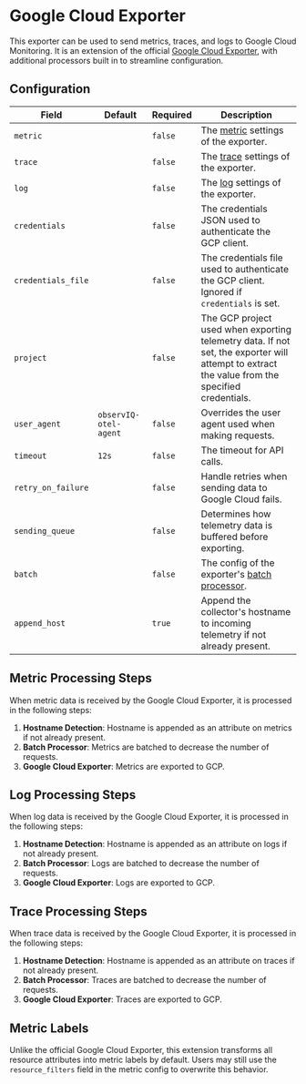 # Google Cloud Exporter

This exporter can be used to send metrics, traces, and logs to Google Cloud Monitoring. It is an extension of the official 
[Google Cloud Exporter](https://github.com/open-telemetry/opentelemetry-collector-contrib/blob/v0.74.0/exporter/googlecloudexporter), with additional processors built in to streamline configuration.

## Configuration
| Field               | Default               | Required | Description |
| ---                 | ---                   | ---      | ---         |
| `metric`            |                       | `false`  | The [metric](https://github.com/open-telemetry/opentelemetry-collector-contrib/blob/v0.74.0/exporter/googlecloudexporter#configuration-reference) settings of the exporter. |
| `trace`             |                       | `false`  | The [trace](https://github.com/open-telemetry/opentelemetry-collector-contrib/blob/v0.74.0/exporter/googlecloudexporter#configuration-reference) settings of the exporter. |
| `log`               |                       | `false`  | The [log](https://github.com/open-telemetry/opentelemetry-collector-contrib/blob/v0.74.0/exporter/googlecloudexporter#configuration-reference) settings of the exporter. |
| `credentials`       |                       | `false`  | The credentials JSON used to authenticate the GCP client. |
| `credentials_file`  |                       | `false`  | The credentials file used to authenticate the GCP client. Ignored if `credentials` is set. |
| `project`           |                       | `false`  | The GCP project used when exporting telemetry data. If not set, the exporter will attempt to extract the value from the specified credentials. |
| `user_agent`        | `observIQ-otel-agent` | `false`  | Overrides the user agent used when making requests. |
| `timeout`           | `12s`                 | `false`  | The timeout for API calls. |
| `retry_on_failure`  |                       | `false`  | Handle retries when sending data to Google Cloud fails. |
| `sending_queue`     |                       | `false`  | Determines how telemetry data is buffered before exporting. |
| `batch`             |                       | `false`  | The config of the exporter's [batch processor](https://github.com/open-telemetry/opentelemetry-collector/blob/v0.74.0/processor/batchprocessor). |
| `append_host`       |                       | `true`   | Append the collector's hostname to incoming telemetry if not already present. |

## Metric Processing Steps
When metric data is received by the Google Cloud Exporter, it is processed in the following steps:

1. **Hostname Detection**: Hostname is appended as an attribute on metrics if not already present.
2. **Batch Processor**: Metrics are batched to decrease the number of requests.
3. **Google Cloud Exporter**: Metrics are exported to GCP.

## Log Processing Steps
When log data is received by the Google Cloud Exporter, it is processed in the following steps:

1. **Hostname Detection**: Hostname is appended as an attribute on logs if not already present.
2. **Batch Processor**: Logs are batched to decrease the number of requests.
3. **Google Cloud Exporter**: Logs are exported to GCP.

## Trace Processing Steps
When trace data is received by the Google Cloud Exporter, it is processed in the following steps:

1. **Hostname Detection**: Hostname is appended as an attribute on traces if not already present.
2. **Batch Processor**: Traces are batched to decrease the number of requests.
3. **Google Cloud Exporter**: Traces are exported to GCP.

## Metric Labels
Unlike the official Google Cloud Exporter, this extension transforms all resource attributes into metric labels by default. Users may still use the `resource_filters` field in the metric config to overwrite this behavior.
